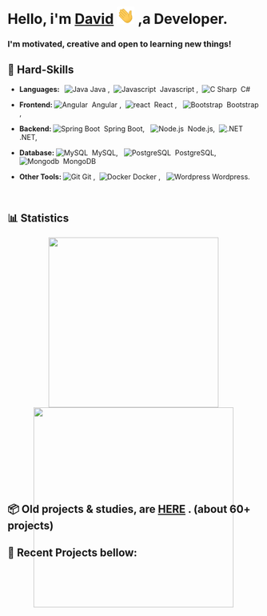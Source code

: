 #  Hello, i'm [David][webpt] <img src="https://raw.githubusercontent.com/ABSphreak/ABSphreak/master/gifs/Hi.gif" width="35px"> ,a Developer.

### I'm motivated, creative and open to learning new things! 

## :wrench: Hard-Skills

<ul>
<li>
<strong>
  <p><span style={color:'orange'} >Languages: &nbsp;</span>
</strong>
<img alt="Java" width="56px" src="https://raw.githubusercontent.com/d1av/d1av/main/images/java.png" /> Java ,&nbsp;
<img alt="Javascript" width="29px" src="https://raw.githubusercontent.com/d1av/d1av/main/images/javascript.png" /> &nbsp;Javascript ,&nbsp;
<img alt="C Sharp" width="36px" src="https://raw.githubusercontent.com/d1av/d1av/main/images/c.png" /> &nbsp;C# 

</p>
</li>
<li>

<p>
<strong>
Frontend:
</strong>
<img alt="Angular" width="26px" src="https://raw.githubusercontent.com/d1av/d1av/main/images/angular.png" />&nbsp; Angular ,&nbsp; 
<img alt="react" width="26px" src="https://raw.githubusercontent.com/d1av/d1av/main/images/react.png" />&nbsp; React , &nbsp;
<img alt="Bootstrap" width="36px" src="https://raw.githubusercontent.com/d1av/d1av/main/images/bootstrap.png" />&nbsp; Bootstrap ,&nbsp; 
</p>
</li>
<li>
    <p>
    <strong>
Backend:
      </strong>
        <img alt="Spring Boot" width="56px" src="https://raw.githubusercontent.com/d1av/d1av/main/images/sprboot.png" />&nbsp; Spring Boot, &nbsp;
      <img alt="Node.js" width="26px" src="https://raw.githubusercontent.com/d1av/d1av/main/images/nodejs.png" />&nbsp; Node.js,&nbsp; 
        <img alt=".NET" width="86px" src="https://raw.githubusercontent.com/d1av/d1av/main/images/netcore.png" />&nbsp; .NET, &nbsp;   
    </p>
</li>

<li>
    <p>
       <strong>
       Database:
       </strong>      
        <img alt="MySQL" width="26px" src="https://raw.githubusercontent.com/d1av/d1av/main/images/mySQL2.png" />&nbsp; MySQL, &nbsp;   
        <img alt="PostgreSQL" width="26px" src="https://raw.githubusercontent.com/d1av/d1av/main/images/postgresSQL.png" />&nbsp; PostgreSQL, &nbsp;
        <img alt="Mongodb" width="26px" src="https://raw.githubusercontent.com/d1av/d1av/main/images/mongodb.png" />&nbsp; MongoDB &nbsp;
    </p>
</li>

<li>
  <p>
  <strong>
Other Tools:
  </strong>
      <img alt="Git" width="26px" src="https://raw.githubusercontent.com/d1av/d1av/main/images/git.png" /> Git ,&nbsp; 
      <img alt="Docker" width="76px" src="https://raw.githubusercontent.com/d1av/d1av/main/images/docker.png" /> Docker , &nbsp;
      <img alt="Wordpress" width="26px" src="https://raw.githubusercontent.com/d1av/d1av/main/images/wordpress.png" /> Wordpress.
  
  </p>
</li>
</ul>

<br />

## 📊 Statistics

  <div align="center" style="height:500px;margin:0" >
  <img align="center" width="340px" height="340px" src="https://github-readme-stats.vercel.app/api/top-langs/?username=d1av&hide_border=true&langs_count=8&theme=radical&layout=compact" />
  <img align="center" width="400px" height="400px" src="https://github-readme-streak-stats.herokuapp.com?user=d1av&theme=radical&hide_border=true&date_format=j%20M%5B%20Y%5D" />
  </div>

## :package: Old projects & studies, are [HERE][archive] . (about 60+ projects)

## 📱 Recent Projects bellow:

</div>

[webpt]: https://d1av.github.io/
[archive]: https://github.com/Davi-Archive
[weben]: https://portfolio-davi.vercel.app/
